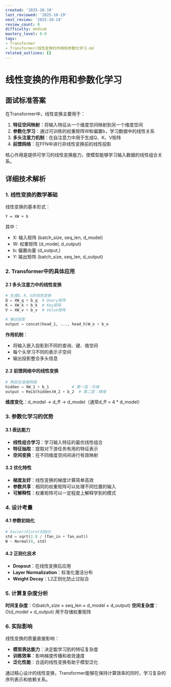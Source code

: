 ```yaml
---
created: '2025-10-19'
last_reviewed: '2025-10-19'
next_review: '2025-10-19'
review_count: 0
difficulty: medium
mastery_level: 0.0
tags:
- Transformer
- Transformer/线性变换的作用和参数化学习.md
related_outlines: []
---
```


# 线性变换的作用和参数化学习

## 面试标准答案

在Transformer中，线性变换主要用于：
1. **特征空间映射**：将输入特征从一个维度空间映射到另一个维度空间
2. **参数化学习**：通过可训练的权重矩阵W和偏置b，学习数据中的线性关系
3. **多头注意力机制**：在自注意力中用于生成Q、K、V矩阵
4. **前馈网络**：在FFN中进行非线性变换前的线性投影

核心作用是提供可学习的线性变换能力，使模型能够学习输入数据的线性组合关系。

## 详细技术解析

### 1. 线性变换的数学基础

线性变换的基本形式：
```
Y = XW + b
```
其中：
- X: 输入矩阵 (batch_size, seq_len, d_model)
- W: 权重矩阵 (d_model, d_output)  
- b: 偏置向量 (d_output,)
- Y: 输出矩阵 (batch_size, seq_len, d_output)

### 2. Transformer中的具体应用

#### 2.1 多头注意力中的线性变换
```python
# 生成Q、K、V的线性变换
Q = XW_q + b_q  # Query矩阵
K = XW_k + b_k  # Key矩阵  
V = XW_v + b_v  # Value矩阵

# 输出投影
output = concat(head_1, ..., head_h)W_o + b_o
```

**作用机制**：
- 将输入嵌入投影到不同的查询、键、值空间
- 每个头学习不同的表示子空间
- 输出投影整合多头信息

#### 2.2 前馈网络中的线性变换
```python
# 两层全连接网络
hidden = XW_1 + b_1          # 第一层：升维
output = ReLU(hidden)W_2 + b_2  # 第二层：降维
```

**维度变化**：d_model → d_ff → d_model（通常d_ff = 4 * d_model）

### 3. 参数化学习的优势

#### 3.1 表达能力
- **线性组合学习**：学习输入特征的最优线性组合
- **特征抽取**：提取对下游任务有用的特征表示
- **空间变换**：在不同维度空间间进行有效映射

#### 3.2 优化特性
- **梯度友好**：线性变换的梯度计算简单高效
- **参数共享**：相同的权重矩阵可以处理不同位置的输入
- **可解释性**：权重矩阵可以一定程度上解释学到的模式

### 4. 设计考量

#### 4.1 参数初始化
```python
# Xavier/Glorot初始化
std = sqrt(2.0 / (fan_in + fan_out))
W ~ Normal(0, std)
```

#### 4.2 正则化技术
- **Dropout**：在线性变换后应用
- **Layer Normalization**：标准化激活分布
- **Weight Decay**：L2正则化防止过拟合

### 5. 计算复杂度分析

**时间复杂度**：O(batch_size × seq_len × d_model × d_output)
**空间复杂度**：O(d_model × d_output) 用于存储权重矩阵

### 6. 实际影响

线性变换的质量直接影响：
- **模型表达能力**：决定能学习到的特征复杂度
- **训练效率**：影响梯度传播和收敛速度  
- **泛化性能**：合适的线性变换有助于模型泛化

通过精心设计的线性变换，Transformer能够在保持计算效率的同时，学习复杂的序列表示和依赖关系。